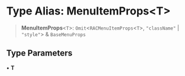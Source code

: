 # Type Alias: MenuItemProps\<T\>

> **MenuItemProps**\<`T`\>: `Omit`\<`RACMenuItemProps`\<`T`\>, `"className"` \| `"style"`\> & `BaseMenuProps`

## Type Parameters

• **T**
